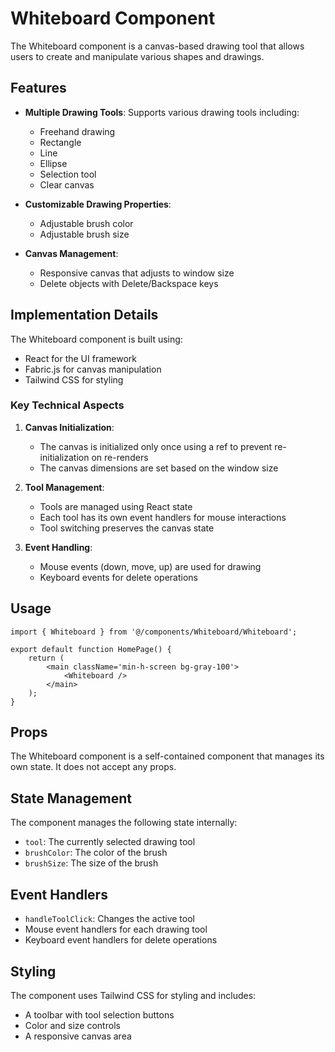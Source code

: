 # Whiteboard Component

The Whiteboard component is a canvas-based drawing tool that allows users to create and manipulate various shapes and drawings.

## Features

- **Multiple Drawing Tools**: Supports various drawing tools including:

  - Freehand drawing
  - Rectangle
  - Line
  - Ellipse
  - Selection tool
  - Clear canvas

- **Customizable Drawing Properties**:

  - Adjustable brush color
  - Adjustable brush size

- **Canvas Management**:
  - Responsive canvas that adjusts to window size
  - Delete objects with Delete/Backspace keys

## Implementation Details

The Whiteboard component is built using:

- React for the UI framework
- Fabric.js for canvas manipulation
- Tailwind CSS for styling

### Key Technical Aspects

1. **Canvas Initialization**:

   - The canvas is initialized only once using a ref to prevent re-initialization on re-renders
   - The canvas dimensions are set based on the window size

2. **Tool Management**:

   - Tools are managed using React state
   - Each tool has its own event handlers for mouse interactions
   - Tool switching preserves the canvas state

3. **Event Handling**:
   - Mouse events (down, move, up) are used for drawing
   - Keyboard events for delete operations

## Usage

```tsx
import { Whiteboard } from '@/components/Whiteboard/Whiteboard';

export default function HomePage() {
	return (
		<main className='min-h-screen bg-gray-100'>
			<Whiteboard />
		</main>
	);
}
```

## Props

The Whiteboard component is a self-contained component that manages its own state. It does not accept any props.

## State Management

The component manages the following state internally:

- `tool`: The currently selected drawing tool
- `brushColor`: The color of the brush
- `brushSize`: The size of the brush

## Event Handlers

- `handleToolClick`: Changes the active tool
- Mouse event handlers for each drawing tool
- Keyboard event handlers for delete operations

## Styling

The component uses Tailwind CSS for styling and includes:

- A toolbar with tool selection buttons
- Color and size controls
- A responsive canvas area
